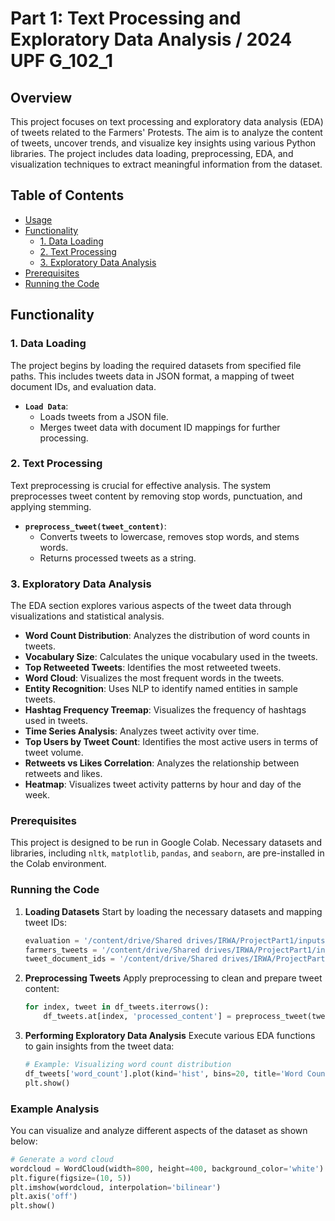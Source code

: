 # Part 1: Text Processing and Exploratory Data Analysis / 2024 UPF G_102_1

## Overview
This project focuses on text processing and exploratory data analysis (EDA) of tweets related to the Farmers' Protests. The aim is to analyze the content of tweets, uncover trends, and visualize key insights using various Python libraries. The project includes data loading, preprocessing, EDA, and visualization techniques to extract meaningful information from the dataset.

## Table of Contents
- [Usage](#usage)
- [Functionality](#functionality)
  - [1. Data Loading](#1-data-loading)
  - [2. Text Processing](#2-text-processing)
  - [3. Exploratory Data Analysis](#3-exploratory-data-analysis)
- [Prerequisites](#prerequisites)
- [Running the Code](#running-the-code)

## Functionality

### 1. Data Loading
The project begins by loading the required datasets from specified file paths. This includes tweets data in JSON format, a mapping of tweet document IDs, and evaluation data.

- **`Load Data`**:
  - Loads tweets from a JSON file.
  - Merges tweet data with document ID mappings for further processing.

### 2. Text Processing
Text preprocessing is crucial for effective analysis. The system preprocesses tweet content by removing stop words, punctuation, and applying stemming.

- **`preprocess_tweet(tweet_content)`**: 
  - Converts tweets to lowercase, removes stop words, and stems words.
  - Returns processed tweets as a string.

### 3. Exploratory Data Analysis
The EDA section explores various aspects of the tweet data through visualizations and statistical analysis.

- **Word Count Distribution**: Analyzes the distribution of word counts in tweets.
- **Vocabulary Size**: Calculates the unique vocabulary used in the tweets.
- **Top Retweeted Tweets**: Identifies the most retweeted tweets.
- **Word Cloud**: Visualizes the most frequent words in the tweets.
- **Entity Recognition**: Uses NLP to identify named entities in sample tweets.
- **Hashtag Frequency Treemap**: Visualizes the frequency of hashtags used in tweets.
- **Time Series Analysis**: Analyzes tweet activity over time.
- **Top Users by Tweet Count**: Identifies the most active users in terms of tweet volume.
- **Retweets vs Likes Correlation**: Analyzes the relationship between retweets and likes.
- **Heatmap**: Visualizes tweet activity patterns by hour and day of the week.

### Prerequisites
This project is designed to be run in Google Colab. Necessary datasets and libraries, including `nltk`, `matplotlib`, `pandas`, and `seaborn`, are pre-installed in the Colab environment.

### Running the Code
1. **Loading Datasets**
   Start by loading the necessary datasets and mapping tweet IDs:
   ```python
   evaluation = '/content/drive/Shared drives/IRWA/ProjectPart1/inputs/evaluation_gt.csv'
   farmers_tweets = '/content/drive/Shared drives/IRWA/ProjectPart1/inputs/farmers-protest-tweets.json'
   tweet_document_ids = '/content/drive/Shared drives/IRWA/ProjectPart1/inputs/tweet_document_ids_map.csv'
   ```

2. **Preprocessing Tweets**
   Apply preprocessing to clean and prepare tweet content:
   ```python
   for index, tweet in df_tweets.iterrows():
       df_tweets.at[index, 'processed_content'] = preprocess_tweet(tweet['content'])
   ```

3. **Performing Exploratory Data Analysis**
   Execute various EDA functions to gain insights from the tweet data:
   ```python
   # Example: Visualizing word count distribution
   df_tweets['word_count'].plot(kind='hist', bins=20, title='Word Count Distribution')
   plt.show()
   ```

### Example Analysis
You can visualize and analyze different aspects of the dataset as shown below:
```python
# Generate a word cloud
wordcloud = WordCloud(width=800, height=400, background_color='white').generate(' '.join(all_words))
plt.figure(figsize=(10, 5))
plt.imshow(wordcloud, interpolation='bilinear')
plt.axis('off')
plt.show()
```
